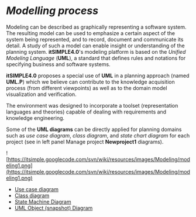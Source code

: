 # _Modelling process_ #

Modeling can be described as graphically representing a  software system. The resulting model can be used to emphasize a certain aspect of the system being represented, and to record, document and communicate its detail. A study of such a model can enable insight or understanding of the planning system.  **itSIMPLE4.0**'s modeling platform is based on the _Unified Modeling Language_ (**UML**), a standard that defines rules and notations for specifying business and software systems.

**itSIMPLE4.0** proposes a special use of **UML** in a planning approach (named **UML.P**) which we believe can contribute to the knowledge acquisition process (from different viewpoints) as well as to the domain model visualization and verification.

The environment was designed to incorporate a toolset (representation languages and theories) capable of dealing with requirements and knowledge engineering.

Some of the **UML diagrams** can be directly applied for planning domains such as _use case diagram_, _class diagram_, and _state chart diagram_ for each project (see in left panel Manage project **Newproject1** diagrams).

![https://itsimple.googlecode.com/svn/wiki/resources/images/Modeling/modeling1.png](https://itsimple.googlecode.com/svn/wiki/resources/images/Modeling/modeling1.png)

  * [Use case diagram](ModellingUseCase.md)
  * [Class diagram](ModellingClassDiagram.md)
  * [State Machine Diagram](ModellingStateDiagram.md)
  * [UML Object (snapshot) Diagram](ModellingObject.md)